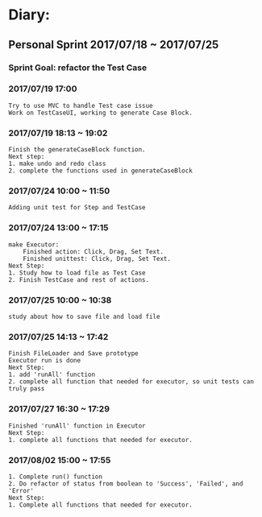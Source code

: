 # Diary:

## Personal Sprint 2017/07/18 ~ 2017/07/25
### Sprint Goal: refactor the Test Case
### 2017/07/19 17:00
    Try to use MVC to handle Test case issue
    Work on TestCaseUI, working to generate Case Block.

### 2017/07/19 18:13 ~ 19:02
    Finish the generateCaseBlock function.
    Next step:
    1. make undo and redo class
    2. complete the functions used in generateCaseBlock

### 2017/07/24 10:00 ~ 11:50
    Adding unit test for Step and TestCase

### 2017/07/24 13:00 ~ 17:15
    make Executor:
        Finished action: Click, Drag, Set Text.
        Finished unittest: Click, Drag, Set Text.
    Next Step:
    1. Study how to load file as Test Case
    2. Finish TestCase and rest of actions.

### 2017/07/25 10:00 ~ 10:38
    study about how to save file and load file

### 2017/07/25 14:13 ~ 17:42
    Finish FileLoader and Save prototype
    Executor run is done
    Next Step:
    1. add 'runAll' function
    2. complete all function that needed for executor, so unit tests can truly pass

### 2017/07/27 16:30 ~ 17:29
    Finished 'runAll' function in Executor
    Next Step:
    1. complete all functions that needed for executor.

### 2017/08/02 15:00 ~ 17:55
    1. Complete run() function
    2. Do refactor of status from boolean to 'Success', 'Failed', and 'Error'
    Next Step:
    1. Complete all functions that needed for executor. 
